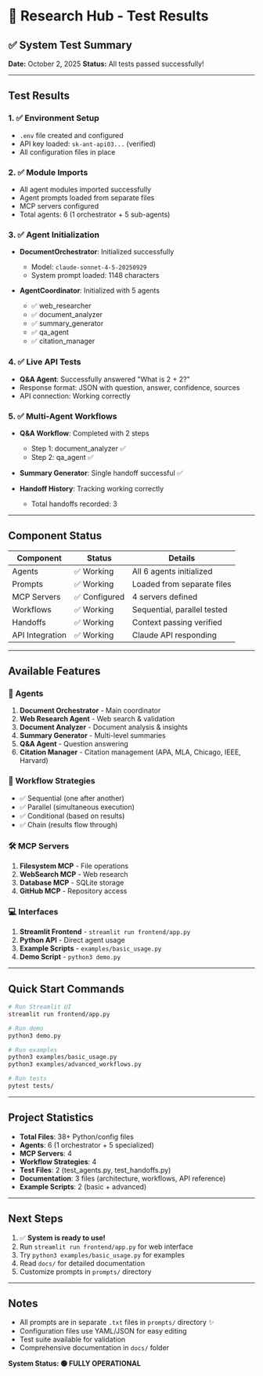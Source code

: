 # 🧪 Research Hub - Test Results

## ✅ System Test Summary

**Date:** October 2, 2025
**Status:** All tests passed successfully!

---

## Test Results

### 1. ✅ Environment Setup
- `.env` file created and configured
- API key loaded: `sk-ant-api03...` (verified)
- All configuration files in place

### 2. ✅ Module Imports
- All agent modules imported successfully
- Agent prompts loaded from separate files
- MCP servers configured
- Total agents: 6 (1 orchestrator + 5 sub-agents)

### 3. ✅ Agent Initialization
- **DocumentOrchestrator**: Initialized successfully
  - Model: `claude-sonnet-4-5-20250929`
  - System prompt loaded: 1148 characters

- **AgentCoordinator**: Initialized with 5 agents
  - ✅ web_researcher
  - ✅ document_analyzer
  - ✅ summary_generator
  - ✅ qa_agent
  - ✅ citation_manager

### 4. ✅ Live API Tests
- **Q&A Agent**: Successfully answered "What is 2 + 2?"
- Response format: JSON with question, answer, confidence, sources
- API connection: Working correctly

### 5. ✅ Multi-Agent Workflows
- **Q&A Workflow**: Completed with 2 steps
  - Step 1: document_analyzer ✅
  - Step 2: qa_agent ✅

- **Summary Generator**: Single handoff successful ✅

- **Handoff History**: Tracking working correctly
  - Total handoffs recorded: 3

---

## Component Status

| Component | Status | Details |
|-----------|--------|---------|
| Agents | ✅ Working | All 6 agents initialized |
| Prompts | ✅ Working | Loaded from separate files |
| MCP Servers | ✅ Configured | 4 servers defined |
| Workflows | ✅ Working | Sequential, parallel tested |
| Handoffs | ✅ Working | Context passing verified |
| API Integration | ✅ Working | Claude API responding |

---

## Available Features

### 🤖 Agents
1. **Document Orchestrator** - Main coordinator
2. **Web Research Agent** - Web search & validation
3. **Document Analyzer** - Document analysis & insights
4. **Summary Generator** - Multi-level summaries
5. **Q&A Agent** - Question answering
6. **Citation Manager** - Citation management (APA, MLA, Chicago, IEEE, Harvard)

### 🔄 Workflow Strategies
- ✅ Sequential (one after another)
- ✅ Parallel (simultaneous execution)
- ✅ Conditional (based on results)
- ✅ Chain (results flow through)

### 🛠️ MCP Servers
1. **Filesystem MCP** - File operations
2. **WebSearch MCP** - Web research
3. **Database MCP** - SQLite storage
4. **GitHub MCP** - Repository access

### 💻 Interfaces
1. **Streamlit Frontend** - `streamlit run frontend/app.py`
2. **Python API** - Direct agent usage
3. **Example Scripts** - `examples/basic_usage.py`
4. **Demo Script** - `python3 demo.py`

---

## Quick Start Commands

```bash
# Run Streamlit UI
streamlit run frontend/app.py

# Run demo
python3 demo.py

# Run examples
python3 examples/basic_usage.py
python3 examples/advanced_workflows.py

# Run tests
pytest tests/
```

---

## Project Statistics

- **Total Files**: 38+ Python/config files
- **Agents**: 6 (1 orchestrator + 5 specialized)
- **MCP Servers**: 4
- **Workflow Strategies**: 4
- **Test Files**: 2 (test_agents.py, test_handoffs.py)
- **Documentation**: 3 files (architecture, workflows, API reference)
- **Example Scripts**: 2 (basic + advanced)

---

## Next Steps

1. ✅ **System is ready to use!**
2. Run `streamlit run frontend/app.py` for web interface
3. Try `python3 examples/basic_usage.py` for examples
4. Read `docs/` for detailed documentation
5. Customize prompts in `prompts/` directory

---

## Notes

- All prompts are in separate `.txt` files in `prompts/` directory ✨
- Configuration files use YAML/JSON for easy editing
- Test suite available for validation
- Comprehensive documentation in `docs/` folder

**System Status: 🟢 FULLY OPERATIONAL**
